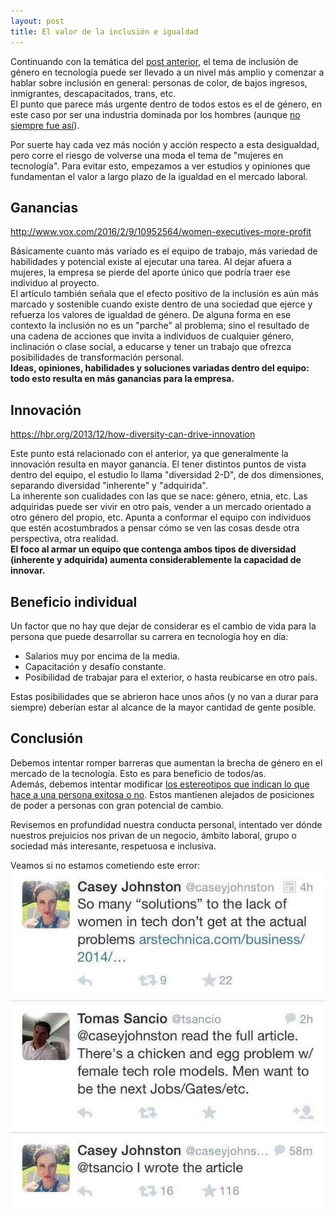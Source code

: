 ```yaml
---
layout: post
title: El valor de la inclusión e igualdad
---
```


Continuando con la temática del [post anterior](/Relacion-1-1), el tema de inclusión de género en tecnología puede ser llevado a un nivel más amplio y comenzar a hablar sobre inclusión en general: personas de color, de bajos ingresos, inmigrantes, descapacitados, trans, etc.<br>
El punto que parece más urgente dentro de todos estos es el de género, en este caso por ser una industria dominada por los hombres (aunque [no siempre fue así](http://www.npr.org/sections/money/2014/10/17/356944145/episode-576-when-women-stopped-coding)).

Por suerte hay cada vez más noción y acción respecto a esta desigualdad, pero corre el riesgo de volverse una moda el tema de "mujeres en tecnología". Para evitar esto, empezamos a ver estudios y opiniones que fundamentan el valor a largo plazo de la igualdad en el mercado laboral.

## Ganancias
<http://www.vox.com/2016/2/9/10952564/women-executives-more-profit>

Básicamente cuanto más variado es el equipo de trabajo, más variedad de habilidades y potencial existe al ejecutar una tarea. Al dejar afuera a mujeres, la empresa se pierde del aporte único que podría traer ese individuo al proyecto.<br>
El artículo también señala que el efecto positivo de la inclusión es aún más marcado y sostenible cuando existe dentro de una sociedad que ejerce y refuerza los valores de igualdad de género. De alguna forma en ese contexto la inclusión no es un "parche" al problema; sino el resultado de una cadena de acciones que invita a individuos de cualquier género, inclinación o clase social, a educarse y tener un trabajo que ofrezca posibilidades de transformación personal.<br>
**Ideas, opiniones, habilidades y soluciones variadas dentro del equipo: todo esto resulta en más ganancias para la empresa.**

## Innovación
<https://hbr.org/2013/12/how-diversity-can-drive-innovation>

Este punto está relacionado con el anterior, ya que generalmente la innovación resulta en mayor ganancia. El tener distintos puntos de vista dentro del equipo, el estudio lo llama "diversidad 2-D", de dos dimensiones, separando diversidad "inherente" y "adquirida".<br>
La inherente son cualidades con las que se nace: género, etnia, etc. Las adquiridas puede ser vivir en otro país, vender  a un mercado orientado a otro género del propio, etc. Apunta a conformar el equipo con individuos que estén acostumbrados a pensar cómo se ven las cosas desde otra perspectiva, otra realidad.<br>
**El foco al armar un equipo que contenga ambos tipos de diversidad (inherente y adquirida) aumenta considerablemente la capacidad de innovar.**

## Beneficio individual

Un factor que no hay que dejar de considerar es el cambio de vida para la persona que puede desarrollar su carrera en tecnología hoy en día:

- Salarios muy por encima de la media.
- Capacitación y desafío constante.
- Posibilidad de trabajar para el exterior, o hasta reubicarse en otro país.

Estas posibilidades que se abrieron hace unos años (y no van a durar para siempre) deberían estar al alcance de la mayor cantidad de gente posible.

## Conclusión

Debemos intentar romper barreras que aumentan la brecha de género en el mercado de la tecnología. Esto es para beneficio de todos/as.<br>
Además, debemos intentar modificar [los estereotipos que indican lo que hace a una persona exitosa o no](https://hbr.org/2013/08/why-do-so-many-incompetent-men). Estos mantienen alejados de posiciones de poder a personas con gran potencial de cambio.

Revisemos en profundidad nuestra conducta personal, intentado ver dónde nuestros prejuicios nos privan de un negocio, ámbito laboral, grupo o sociedad más interesante, respetuosa e inclusiva.

Veamos si no estamos cometiendo este error:
![Twitter Mansplaining](/images/mansplain.jpg)
